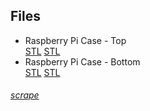 <div class="gitDiv">
	<div class="filesDiv">
		<h2>Files</h2>
		<ul class="filelist">
			<li>
				<div class="divLinkWrapper">
					<div class="divLinkL" onclick="window.open('https://github.com/fullborelabs/raspberry-pi-case/blob/main/pi-case-top.stl','mywindow');" style="cursor: pointer;">
						Raspberry Pi Case - Top
					</div> 
					<div class="divLinkR">
						<a href="https://github.com/fullborelabs/raspberry-pi-case/raw/main/pi-case-top.stl" target="_blank" class="green">STL</a>
						<a href="https://github.com/fullborelabs/raspberry-pi-case/raw/main/pi-case-top.stl" target="_blank" class="red">STL</a>
					</div>
				</div>
			</li>
			<li>
				<div class="divLinkWrapper">
					<div class="divLinkL" onclick="window.open('https://github.com/fullborelabs/raspberry-pi-case/blob/1524e1bcf7f5580da93ebdc7e6af3c9454661af2/pi-case-bottom.stl','mywindow');" style="cursor: pointer;">
						Raspberry Pi Case - Bottom
					</div> 
					<div class="divLinkR"> 
						<a href="https://github.com/fullborelabs/raspberry-pi-case/raw/1524e1bcf7f5580da93ebdc7e6af3c9454661af2/pi-case-bottom.stl" target="_blank" class="magenta">STL</a>
						<a href="https://github.com/fullborelabs/raspberry-pi-case/raw/1524e1bcf7f5580da93ebdc7e6af3c9454661af2/pi-case-bottom.stl" target="_blank" class="orange">STL</a>
					</div>
				</div>
			</li>
		</ul>
        	<h6><a href="https://fullborelabs.com/wp/git-scripts/raspberry-pi-case/files-scrape.cgi" target="_blank" class="scrapeLink">scrape</a></h6>
	</div>
</div>
